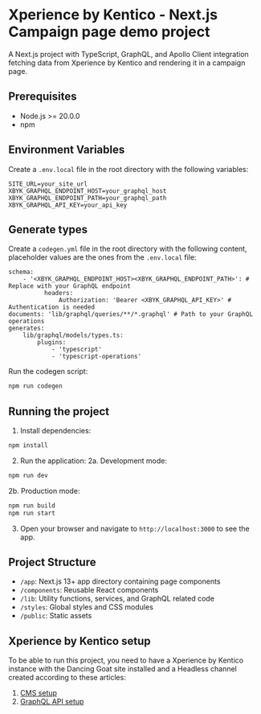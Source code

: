 # Xperience by Kentico - Next.js Campaign page demo project

A Next.js project with TypeScript, GraphQL, and Apollo Client integration fetching data from Xperience by Kentico and rendering it in a campaign page.

## Prerequisites

-   Node.js >= 20.0.0
-   npm

## Environment Variables

Create a `.env.local` file in the root directory with the following variables:

```
SITE_URL=your_site_url
XBYK_GRAPHQL_ENDPOINT_HOST=your_graphql_host
XBYK_GRAPHQL_ENDPOINT_PATH=your_graphql_path
XBYK_GRAPHQL_API_KEY=your_api_key
```

## Generate types

Create a `codegen.yml` file in the root directory with the following content, placeholder values are the ones from the `.env.local` file:

```
schema:
    - '<XBYK_GRAPHQL_ENDPOINT_HOST><XBYK_GRAPHQL_ENDPOINT_PATH>': # Replace with your GraphQL endpoint
          headers:
              Authorization: 'Bearer <XBYK_GRAPHQL_API_KEY>' # Authentication is needed
documents: 'lib/graphql/queries/**/*.graphql' # Path to your GraphQL operations
generates:
    lib/graphql/models/types.ts:
        plugins:
            - 'typescript'
            - 'typescript-operations'
```

Run the codegen script:

```bash
npm run codegen
```

## Running the project

1. Install dependencies:

```bash
npm install
```

2. Run the application:
2a. Development mode:

```bash
npm run dev
```

2b. Production mode:

```bash
npm run build
npm run start
```

3. Open your browser and navigate to `http://localhost:3000` to see the app.

## Project Structure

-   `/app`: Next.js 13+ app directory containing page components
-   `/components`: Reusable React components
-   `/lib`: Utility functions, services, and GraphQL related code
-   `/styles`: Global styles and CSS modules
-   `/public`: Static assets

## Xperience by Kentico setup

To be able to run this project, you need to have a Xperience by Kentico instance with the Dancing Goat site installed and a Headless channel created according to these articles:

1. [CMS setup](https://www.milanlund.com/knowledge-base/xperience-by-kentico-headless-channel-next-js-cms-setup-part-2)
2. [GraphQL API setup](https://www.milanlund.com/knowledge-base/xperience-by-kentico-headless-channel-next-js-graphql-api-part-3)

